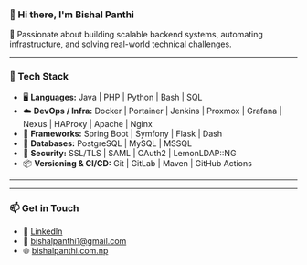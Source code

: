 ### 👋 Hi there, I'm Bishal Panthi

🚀 Passionate about building scalable backend systems, automating infrastructure, and solving real-world technical challenges.

---

### 🧰 Tech Stack

- 🖥️ **Languages:** Java | PHP | Python | Bash | SQL
- ☁️ **DevOps / Infra:** Docker | Portainer | Jenkins | Proxmox | Grafana | Nexus | HAProxy | Apache | Nginx
- 🧩 **Frameworks:** Spring Boot | Symfony | Flask | Dash
- 💾 **Databases:** PostgreSQL | MySQL | MSSQL
- 🔐 **Security:** SSL/TLS | SAML | OAuth2 | LemonLDAP::NG
- 📦 **Versioning & CI/CD:** Git | GitLab | Maven | GitHub Actions

---

---

### 📫 Get in Touch

- 💼 [LinkedIn](https://www.linkedin.com/in/panthibishal/)  
- 📧 bishalpanthi1@gmail.com
- 🌐 [bishalpanthi.com.np](http://bishalpanthi.com.np)
